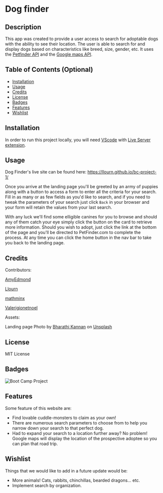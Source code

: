 # Dog finder

## Description

This app was created to provide a user access to search for adoptable dogs with the ability to see their location. The user is able to search for and display dogs based on characteristics like breed, size, gender, etc. It uses the [Petfinder API](https://www.petfinder.com/developers/v2/docs/#api-calls) and the [Google maps API](https://developers.google.com/maps/).

## Table of Contents (Optional)

- [Installation](#installation)
- [Usage](#usage)
- [Credits](#credits)
- [License](#license)
- [Badges](#badges)
- [Features](#features)
- [Wishlist](#wishlist)

## Installation

In order to run this project locally, you will need [VScode](https://code.visualstudio.com/download) with [Live Server extension](https://marketplace.visualstudio.com/items?itemName=ritwickdey.LiveServer).

## Usage

Dog Finder's live site can be found here: https://llourn.github.io/bc-project-1/

Once you arrive at the landing page you'll be greeted by an army of puppies along with a button to access a form to enter all the criteria for your search. Fill in as many or as few fields as you'd like to search, and if you need to tweak the parameters of your search just click `Back` in your browser and your form will retain the values from your last search.

With any luck we'll find some elligible canines for you to browse and should any of them catch your eye simply click the button on the card to retrieve more information. Should you wish to adopt, just click the link at the bottom of the page and you'll be directed to PetFinder.com to complete the process. At any time you can click the home button in the nav bar to take you back to the landing page.

## Credits

Contributors:

[AmyEdmond](https://github.com/AmyEdmond)

[Llourn](https://github.com/Llourn)

[mathminx](https://github.com/mathminx)

[Valerigionetnoel](https://github.com/Valerigionetnoel)

Assets:

Landing page Photo by [Bharathi Kannan](https://unsplash.com/@bk010397?utm_source=unsplash&utm_medium=referral&utm_content=creditCopyText) on [Unsplash](https://unsplash.com/images/animals/puppies?utm_source=unsplash&utm_medium=referral&utm_content=creditCopyText)

## License

MIT License

## Badges

![Boot Camp Project](https://img.shields.io/badge/Boot%20Camp%20Project-%E2%9C%94%EF%B8%8F-green)

## Features

Some feature of this website are:

- Find lovable cuddle-monsters to claim as your own!
- There are numerous search parameters to choose from to help you narrow down your search to that perfect dog.
- Had to expand your search to a location further away? No problem! Google maps will display the location of the prospective adoptee so you can plan that road trip.

## Wishlist

Things that we would like to add in a future update would be:

- More animals! Cats, rabbits, chinchillas, bearded dragons... etc.
- Implement search by organization.
